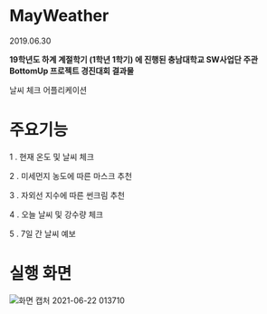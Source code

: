 # MayWeather
2019.06.30

**19학년도 하계 계절학기 (1학년 1학기) 에 진행된 충남대학교 SW사업단 주관 BottomUp 프로젝트 경진대회 결과물**

날씨 체크 어플리케이션

# 주요기능

1 . 현재 온도 및 날씨 체크

2 . 미세먼지 농도에 따른 마스크 추천

3 . 자외선 지수에 따른 썬크림 추천

4 . 오늘 날씨 및 강수량 체크

5 . 7일 간 날씨 예보

# 실행 화면

![화면 캡처 2021-06-22 013710](https://user-images.githubusercontent.com/51700274/122797376-600c2e00-d2fa-11eb-88d1-f1fa98bf4fc6.jpg)
